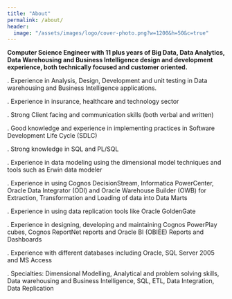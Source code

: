 ```yaml
---
title: "About"
permalink: /about/
header:
  image: "/assets/images/logo/cover-photo.png?w=1200&h=50&c=true"
---
```




**Computer Science Engineer with 11 plus years of Big Data, Data Analytics, Data Warehousing and Business
Intelligence design and development experience, both technically focused and customer oriented.**


  . Experience in Analysis, Design, Development and unit testing in Data warehousing and Business Intelligence applications.

  . Experience in insurance, healthcare and technology sector

  . Strong Client facing and communication skills (both verbal and written)

  . Good knowledge and experience in implementing practices in Software Development Life Cycle (SDLC)

  . Strong knowledge in SQL and PL/SQL

  . Experience in data modeling using the dimensional model techniques and tools such as Erwin data modeler

  . Experience in using Cognos DecisionStream, Informatica PowerCenter, Oracle Data Integrator (ODI) and Oracle Warehouse Builder (OWB) for Extraction, Transformation and Loading of data into Data Marts

  . Experience in using data replication tools like Oracle GoldenGate

  . Experience in designing, developing and maintaining Cognos PowerPlay cubes, Cognos ReportNet reports and Oracle BI (OBIEE) Reports and Dashboards

  . Experience with different databases including Oracle, SQL Server 2005 and MS Access

  . Specialties: Dimensional Modelling, Analytical and problem solving skills, Data warehousing and Business Intelligence, SQL, ETL, Data Integration, Data Replication
